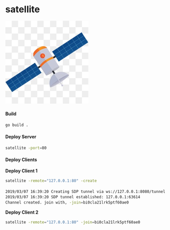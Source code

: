 # satellite
![a cute satellite](docs/satellite.jpg)

#### Build
```bash
go build .
``` 
   
#### Deploy Server
```bash
satellite -port=80
```
     
#### Deploy Clients
**Deploy Client 1**   
```bash
satellite -remote="127.0.0.1:80" -create

2019/03/07 16:39:20 Creating SDP tunnel via ws://127.0.0.1:8080/tunnel
2019/03/07 16:39:20 SDP tunnel established: 127.0.0.1:63614
Channel created. join with, -join=bi0cla21lrk5ptf60ae0
```
**Deploy Client 2**    
```bash
satellite -remote="127.0.0.1:80" -join=bi0cla21lrk5ptf60ae0
```

